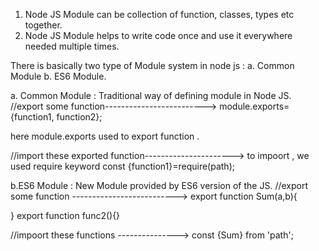 1. Node JS Module can be collection of function, classes, types etc together.
2. Node JS Module helps to write code once and use it everywhere needed multiple times.

There is basically two type of Module system in node js : 
a. Common Module
b. ES6 Module.

a. Common Module : Traditional way of defining module in Node JS.
//export some function------------------------->
module.exports={function1, function2};

here module.exports used to export function .

//import these exported function---------------------->
to impoort , we used require keyword 
const {function1}=require(path);


b.ES6 Module : New Module provided by ES6 version of the JS.
//export some function -------------------------->
export function Sum(a,b){
    
}
export function func2(){}

//impoort these functions --------------->
const {Sum} from 'path';
